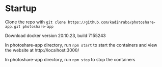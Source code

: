 # Startup

Clone the repo with `git clone https://github.com/kadinrabo/photoshare-app.git photoshare-app`

Download docker version 20.10.23, build 7155243

In photoshare-app directory, run `npm start` to start the containers and view the website at http://localhost:3000/

In photoshare-app directory, run `npm stop` to stop the containers